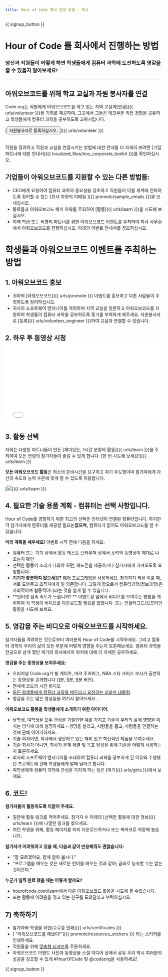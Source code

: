 ```yaml
---
title: Hour of Code 행사 운영 방법 - 회사
---
```


{{ signup_button }}

# Hour of Code 를 회사에서 진행하는 방법
### 당신과 직원들이 어떻게 하면 학생들에게 컴퓨터 과학에 도전하도록 영감을 줄 수 있을지 알아보세요!

***

## 아워오브코드를 위해 학교 교실과 자원 봉사자를 연결
Code.org는 직원에게 아워오브코드를 하고 있는 지역 교실과[연결]({{ urls/volunteer }})될 기회를 제공하여, 그곳에서 그들은 테크부문 직업 경험을 공유하고 학생들에게 컴퓨터 과학을 공부하도록 고취시킵니다.

[<button>자원봉사자로 등록하십시오.</button>]({{ urls/volunteer }})
<br>
<br>

직원을 장려하고 직원과 교실을 연결시키는 방법에 대한 안내를 더 자세히 보려면 [기업 파트너에 대한 안내서]({{ localized_files/hoc_corporate_toolkit }})를 확인하십시오.

## 기업들이 아워오브코드를 지원할 수 있는 다른 방법들:

- CEO에게 요청하여 컴퓨터 과학의 중요성을 강조하고 직원들이 이를 세계에 전파하도록 장려할 수 있는 [전사 차원의 이메일 ]({{ promote/sample_emails }})을 보내십시오.
- 동료들과 아워오브코드 해피 아워를 주최하여 [활동]({{ urls/learn }})을 시도해 보십시오.
- 지역 학급 또는 비영리 파트너를 위한 아워오브코드 이벤트를 주최하여 회사 사무실에서 아워오브코드를 진행하십시오. 아래의 이벤트 안내서를 참조하십시오.


# 학생들과 아워오브코드 이벤트를 주최하는 방법

## 1. 아워오브코드 홍보
- 귀하의 [아워오브코드]({{ urls/promote }}) 이벤트를 홍보하고 다른 사람들이 주최하도록 장려하십시오.
- 귀사의 소프트웨어 엔지니어를 격려하여  지역 교실을 방문하고 아워오브코드를 지원하여 학생들이 컴퓨터 과학을 공부하도록 동기를 부여하게 해주세요. 자원봉사자로 [등록]({{ urls/volunteer_engineer }})하여 교실과 연결할 수 있습니다.

## 2. 하우 투 동영상 시청 <iframe width="500" height="255" src="//www.youtube.com/embed/SrnvvWDm73k" frameborder="0" allowfullscreen></iframe>

## 3. 활동 선택
저희는 다양한 파트너들이 만든 [재미있는, 1시간 분량의 활동]({{ urls/learn }})을 주최하여 모든 연령의 참가자들이 즐길 수 있게 합니다. [한 번 시도해 보세요!]({{ urls/learn }})

**모든 아워오브코드 활동**은 최소의 준비시간을 요구하고 자기 주도형이며 참가자에게 자신의 속도와 능력 수준에 맞게 할 수 있도록 허용합니다.

[<img src="/images/fit-700/tutorials.png" />]({{ urls/learn }})

## 4. 필요한 기술 용품 계획 - 컴퓨터는 선택 사항입니다.

Hour of Code를 경험하기 위한 최고의 선택은 인터넷이 연결된 컴퓨터입니다. 하지만 각 참가자에게 컴퓨터를 제공할 필요는**없으며,** 컴퓨터가 없어도 아워오브코드를 할 수 있습니다.

**미리 계획을 세우세요!** 이벤트 시작 전에 다음을 하세요:

- 컴퓨터 또는 기기 상에서 활동 테스트 브라우저 상에서 소리와 동영상이 제대로 나오는지 확인
- 선택한 활동이 소리가 나와야 하면, 헤드폰을 제공하거나 참가자에게 가져오도록 요청합니다.
- **기기가 충분하지 않으세요?**  [페어 프로그래밍](https://www.youtube.com/watch?v=vgkahOzFH2Q)을 사용하세요. 참가자가 짝을 이룰 때, 서로 도와주고 조직자에게 덜 의존합니다. 그렇게 함으로서 컴퓨터과학(정보과학)은 사회적이며 협동적이다라는 것을 알게 될 수 있습니다.
- **인터넷 접속 속도가 느립니까? ** 이벤트장 앞에서 비디오를 보여주는 방법을 계획하여  각 학생이  비디오를 다운로드할 필요를 없앴니다. 또는 언플러그드/오프라인 활동을 시도해 보세요.

## 5.  영감을 주는 비디오로 아워오브코드를 시작하세요.
참가자들을 격려하는 것으로부터 여러분의 Hour of Code를 시작하세요. 그리고 컴퓨터 과학이 우리의 삶의 모든 부분에 어떻게 영향을 주는지 토론해보세요. 컴퓨터 과학을 전공으로 삼게 했던 계기와 회사에서의 위치에 대해 더 자세힌 공우하세요.

**영감을 주는 동영상을 보여주세요:**

- 오리지널 Code.org가 빌 게이츠, 마크 주커버그, NBA 스타 크리스 보시가 출연하는 동영상을 공개합니다 ([1분](https://www.youtube.com/watch?v=qYZF6oIZtfc), [5분](https://www.youtube.com/watch?v=nKIu9yen5nc),  [9분](https://www.youtube.com/watch?v=dU1xS07N-FA) 버전).
- 전세계 코드의 시간 비디오 [](https://www.youtube.com/watch?v=KsOIlDT145A)
- [모든 학생들에게 컴퓨터 과학을 배우라고 요청하는 오바마 대통령](https://www.youtube.com/watch?v=6XvmhE1J9PY).
- 영감을 주는 많은 영상들을 여기서 찾아보세요. [](https://www.youtube.com/playlist?list=PLzdnOPI1iJNfpD8i4Sx7U0y2MccnrNZuP).

**아워오브코드 활동을 학생들에게 소개하기 위한 아이디어:**

- 남학생, 여학생들 모두 관심을 가질만한 예를 가지고 기술이 우리의 삶에 영향을 미치는 방식에 대해 설명하세요 - 생명을 살리고, 사람들을 돕고, 사람들을 연결하는 것에 관해 이야기하세요.
- 기술 회사이면, 회사에서 생산하고 있는 재미 있고 혁신적인 제품을 보여주세요.
- 기술 회사가 아니면, 회사가 문제 해결 및 목표 달성을 위해 기술을 어떻게 사용하는지 토론하세요.
- 회사의 소프트웨어 엔지니어를 초대하여 컴퓨터 과학을 공부하게 된 이유와 수행했던 프로젝트에 관해 학생들에게 말해 달라고 합니다.
- 여학생에게 컴퓨터 과학에 관심을 가지게 하는 팀은 [여기]({{ urls/girls }})에서 보세요.

## 6. 코드!
**참가자들이 활동하도록 이끌어 주세요.**

- 칠판에 활동 링크를 적어주세요. 참가자 수 아래의  [선택한 활동에 대한 정보]({{ urls/learn }})에 나열된 링크를 찾으세요.
- 어린 학생을 위해, 활동 페이지를 미리 다운로드하거나 또는 북마크로 저장해 놓습니다.

**참가자가 어려워하고 있을 때, 다음과 같이 반응해줘도 괜찮습니다:**

- "잘 모르겠어요. 함께 알아 봅시다."
- "프로그램을 배우는 것은 새로운 언어를 배우는 것과 같아; 곧바로 능숙할 수는 없는 것이란다."

**누군가 일찍 완료 했을 때는 어떻게 할까요?**

- hourofcode.com/learn에서 다른 아워오브코드 활동을 시도해 볼 수있습니다.
- 또는 활동에 어려움을 겪고 있는 친구를 도와달라고 부탁하십시오.

## 7) 축하하기

- 참가자와 학생을 위한[수료증 인쇄]({{ urls/certificates }}).
- [ "아워오브코드를 해냈다!"]({{ promote/resources_stickers }}) 라는 스티커를 인쇄하세요.
- 직원들을 위해 [맞춤형 티셔츠](http://blog.code.org/post/132608499493/hour-of-code-shirts-and-more)를 주문하세요.
- 아워오브코드 이벤트 사진과 동영상을 소셜 미디어 상에서 공유 우리 역시 여러분의 성공을 강조할 수 있게 #HourOfCode 및 @codeorg을 사용하세요!

{{ signup_button }}
